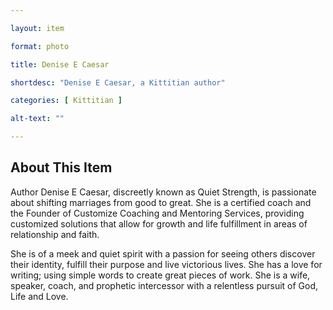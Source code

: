 ```yaml
--- 

layout: item

format: photo 

title: Denise E Caesar

shortdesc: "Denise E Caesar, a Kittitian author"

categories: [ Kittitian ] 

alt-text: ""

--- 
```


## About This Item 

Author Denise E Caesar, discreetly known as Quiet Strength, is passionate about shifting marriages from good to great. She is a certified coach and the Founder of Customize Coaching and Mentoring Services, providing customized solutions that allow for growth and life fulfillment in areas of relationship and faith.

She is of a meek and quiet spirit with a passion for seeing others discover their identity, fulfill their purpose and live victorious lives. She has a love for writing; using simple words to create great pieces of work. She is a wife, speaker, coach, and prophetic intercessor with a relentless pursuit of God, Life and Love.

